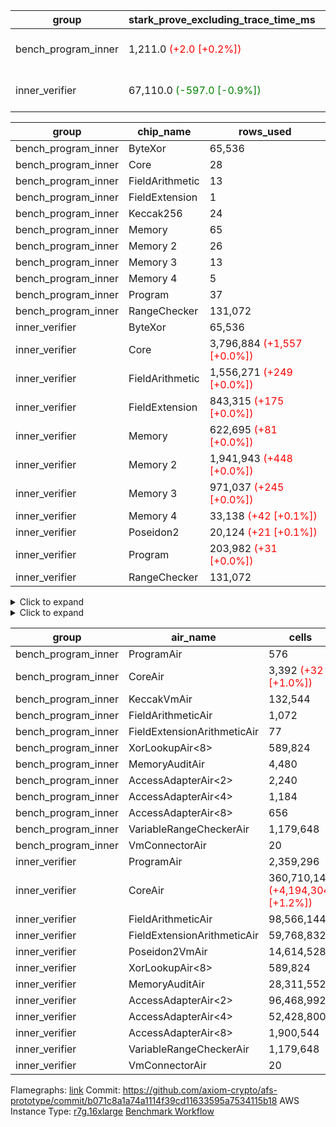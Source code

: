 | group | stark_prove_excluding_trace_time_ms | total_cells | total_cells_used | trace_gen_time_ms | verify_program_compile_ms |
| --- | --- | --- | --- | --- | --- |
| bench_program_inner | 1,211.0 <span style="color: red">(+2.0 [+0.2%])</span> | 1,915,713 <span style="color: red">(+32 [+0.0%])</span> | 277,352 <span style="color: red">(+28 [+0.0%])</span> | 2.0 |  |
| inner_verifier | 67,110.0 <span style="color: green">(-597.0 [-0.9%])</span> | 716,898,324 <span style="color: red">(+4,194,304 [+0.6%])</span> | 388,606,487 <span style="color: red">(+3,932,158 [+1.0%])</span> | 35,055.0 <span style="color: red">(+629.0 [+1.8%])</span> | 46,886.0 <span style="color: red">(+1,280.0 [+2.8%])</span> |

| group | chip_name | rows_used |
| --- | --- | --- |
| bench_program_inner | ByteXor | 65,536 |
| bench_program_inner | Core | 28 |
| bench_program_inner | FieldArithmetic | 13 |
| bench_program_inner | FieldExtension | 1 |
| bench_program_inner | Keccak256 | 24 |
| bench_program_inner | Memory | 65 |
| bench_program_inner | Memory 2 | 26 |
| bench_program_inner | Memory 3 | 13 |
| bench_program_inner | Memory 4 | 5 |
| bench_program_inner | Program | 37 |
| bench_program_inner | RangeChecker | 131,072 |
| inner_verifier | ByteXor | 65,536 |
| inner_verifier | Core | 3,796,884 <span style="color: red">(+1,557 [+0.0%])</span> |
| inner_verifier | FieldArithmetic | 1,556,271 <span style="color: red">(+249 [+0.0%])</span> |
| inner_verifier | FieldExtension | 843,315 <span style="color: red">(+175 [+0.0%])</span> |
| inner_verifier | Memory | 622,695 <span style="color: red">(+81 [+0.0%])</span> |
| inner_verifier | Memory 2 | 1,941,943 <span style="color: red">(+448 [+0.0%])</span> |
| inner_verifier | Memory 3 | 971,037 <span style="color: red">(+245 [+0.0%])</span> |
| inner_verifier | Memory 4 | 33,138 <span style="color: red">(+42 [+0.1%])</span> |
| inner_verifier | Poseidon2 | 20,124 <span style="color: red">(+21 [+0.1%])</span> |
| inner_verifier | Program | 203,982 <span style="color: red">(+31 [+0.0%])</span> |
| inner_verifier | RangeChecker | 131,072 |

<details>
<summary>Click to expand</summary>

| group | dsl_ir | opcode | frequency |
| --- | --- | --- | --- |
| bench_program_inner |  | 2 | 2 |
| bench_program_inner |  | 5 | 1 |
| bench_program_inner | AddE | 272 | 1 |
| bench_program_inner | AddF | 256 | 1 |
| bench_program_inner | AddVI | 256 | 6 |
| bench_program_inner | Alloc | 1 | 2 |
| bench_program_inner | Alloc | 256 | 2 |
| bench_program_inner | Alloc | 258 | 2 |
| bench_program_inner | For | 2 | 1 |
| bench_program_inner | For | 256 | 2 |
| bench_program_inner | For | 5 | 1 |
| bench_program_inner | For | 7 | 3 |
| bench_program_inner | Halt | 8 | 1 |
| bench_program_inner | IfEqI | 7 | 2 |
| bench_program_inner | ImmE | 2 | 8 |
| bench_program_inner | ImmF | 2 | 2 |
| bench_program_inner | ImmV | 2 | 3 |
| bench_program_inner | Keccak256 | 304 | 1 |
| bench_program_inner | StoreV | 4 | 2 |
| inner_verifier |  | 2 | 2 |
| inner_verifier |  | 5 | 1 |
| inner_verifier | AddE | 272 | 223,787 |
| inner_verifier | AddEFFI | 1 | 127 |
| inner_verifier | AddEFFI | 2 | 381 |
| inner_verifier | AddEFI | 256 | 168 |
| inner_verifier | AddEI | 256 | 66,784 |
| inner_verifier | AddFI | 256 | 12,459 |
| inner_verifier | AddV | 256 | 5,980 |
| inner_verifier | AddVI | 256 | 271,414 |
| inner_verifier | Alloc | 1 | 23,824 |
| inner_verifier | Alloc | 256 | 23,824 |
| inner_verifier | Alloc | 258 | 14,353 |
| inner_verifier | AssertEqE | 7 | 132 |
| inner_verifier | AssertEqEI | 7 | 4 |
| inner_verifier | AssertEqF | 7 | 4,054 |
| inner_verifier | AssertEqV | 7 | 1,129 |
| inner_verifier | AssertEqVI | 7 | 188 |
| inner_verifier | CycleTrackerEnd | 17 | 104,356 |
| inner_verifier | CycleTrackerStart | 16 | 104,356 |
| inner_verifier | DivE | 275 | 195,009 |
| inner_verifier | DivEIN | 2 | 120 |
| inner_verifier | DivEIN | 275 | 30 |
| inner_verifier | DivFIN | 259 | 72 |
| inner_verifier | For | 1 | 966 |
| inner_verifier | For | 2 | 17,542 |
| inner_verifier | For | 256 | 527,961 |
| inner_verifier | For | 5 | 18,508 |
| inner_verifier | For | 7 | 546,469 |
| inner_verifier | Halt | 8 | 1 |
| inner_verifier | HintBitsF | 14 | 22 |
| inner_verifier | HintInputVec | 13 | 9,471 |
| inner_verifier | IfEq | 7 | 6,158 |
| inner_verifier | IfEqI | 5 | 9,824 |
| inner_verifier | IfEqI | 7 | 121,255 |
| inner_verifier | IfNe | 5 | 21 |
| inner_verifier | IfNe | 6 | 6,893 |
| inner_verifier | IfNeI | 6 | 946 |
| inner_verifier | ImmE | 2 | 12,360 |
| inner_verifier | ImmF | 2 | 14,565 |
| inner_verifier | ImmV | 2 | 21,584 |
| inner_verifier | LoadE | 1 | 41,456 |
| inner_verifier | LoadE | 3 | 800,352 |
| inner_verifier | LoadF | 1 | 14,498 |
| inner_verifier | LoadF | 3 | 298,733 |
| inner_verifier | LoadV | 1 | 12,257 |
| inner_verifier | LoadV | 3 | 61,816 |
| inner_verifier | MulE | 274 | 408,091 |
| inner_verifier | MulEF | 258 | 1,668 |
| inner_verifier | MulEFI | 258 | 1,432 |
| inner_verifier | MulEI | 2 | 10,248 |
| inner_verifier | MulEI | 274 | 2,562 |
| inner_verifier | MulF | 258 | 22,173 |
| inner_verifier | MulFI | 258 | 12 |
| inner_verifier | MulV | 258 | 682 |
| inner_verifier | MulVI | 258 | 8,259 |
| inner_verifier | NegE | 258 | 184 |
| inner_verifier | Poseidon2CompressBabyBear | 289 | 7,224 |
| inner_verifier | Poseidon2PermuteBabyBear | 288 | 12,900 |
| inner_verifier | StoreE | 2 | 11,236 |
| inner_verifier | StoreE | 4 | 11,156 |
| inner_verifier | StoreF | 2 | 12,624 |
| inner_verifier | StoreF | 4 | 101,586 |
| inner_verifier | StoreHintWord | 12 | 202,529 |
| inner_verifier | StoreHintWord | 256 | 192,376 |
| inner_verifier | StoreV | 2 | 1,833 |
| inner_verifier | StoreV | 4 | 23,461 |
| inner_verifier | SubE | 273 | 13,836 |
| inner_verifier | SubEF | 1 | 1,167,840 |
| inner_verifier | SubEF | 257 | 389,280 |
| inner_verifier | SubEFI | 256 | 1,288 |
| inner_verifier | SubEI | 256 | 240 |
| inner_verifier | SubV | 257 | 14,028 |
| inner_verifier | SubVI | 257 | 1,277 |
| inner_verifier | SubVIN | 257 | 357 |

</details>

<details>
<summary>Click to expand</summary>

| group | air_name | dsl_ir | opcode | cells_used |
| --- | --- | --- | --- | --- |
| bench_program_inner | Audit |  | 2 | 38 |
| bench_program_inner | CoreAir |  | 2 | 124 |
| bench_program_inner | Audit |  | 5 | 19 |
| bench_program_inner | CoreAir |  | 5 | 62 |
| bench_program_inner | AccessAdapter<2> | AddE | 272 | 66 |
| bench_program_inner | AccessAdapter<4> | AddE | 272 | 39 |
| bench_program_inner | Audit | AddE | 272 | 76 |
| bench_program_inner | FieldExtensionArithmeticAir | AddE | 272 | 41 |
| bench_program_inner | Audit | AddF | 256 | 19 |
| bench_program_inner | FieldArithmeticAir | AddF | 256 | 31 |
| bench_program_inner | Audit | AddVI | 256 | 38 |
| bench_program_inner | FieldArithmeticAir | AddVI | 256 | 186 |
| bench_program_inner | Audit | Alloc | 1 | 38 |
| bench_program_inner | CoreAir | Alloc | 1 | 124 |
| bench_program_inner | FieldArithmeticAir | Alloc | 256 | 62 |
| bench_program_inner | FieldArithmeticAir | Alloc | 258 | 62 |
| bench_program_inner | Audit | For | 2 | 19 |
| bench_program_inner | CoreAir | For | 2 | 62 |
| bench_program_inner | FieldArithmeticAir | For | 256 | 62 |
| bench_program_inner | CoreAir | For | 5 | 62 |
| bench_program_inner | CoreAir | For | 7 | 186 |
| bench_program_inner | CoreAir | Halt | 8 | 62 |
| bench_program_inner | CoreAir | IfEqI | 7 | 124 |
| bench_program_inner | Audit | ImmE | 2 | 152 |
| bench_program_inner | CoreAir | ImmE | 2 | 496 |
| bench_program_inner | Audit | ImmF | 2 | 38 |
| bench_program_inner | CoreAir | ImmF | 2 | 124 |
| bench_program_inner | Audit | ImmV | 2 | 38 |
| bench_program_inner | CoreAir | ImmV | 2 | 186 |
| bench_program_inner | AccessAdapter<2> | Keccak256 | 304 | 220 |
| bench_program_inner | AccessAdapter<4> | Keccak256 | 304 | 130 |
| bench_program_inner | AccessAdapter<8> | Keccak256 | 304 | 85 |
| bench_program_inner | Audit | Keccak256 | 304 | 722 |
| bench_program_inner | KeccakVmAir | Keccak256 | 304 | 76,752 |
| bench_program_inner | Audit | StoreV | 4 | 38 |
| bench_program_inner | CoreAir | StoreV | 4 | 124 |
| inner_verifier | Audit |  | 2 | 38 |
| inner_verifier | CoreAir |  | 2 | 132 |
| inner_verifier | Audit |  | 5 | 19 |
| inner_verifier | CoreAir |  | 5 | 66 |
| inner_verifier | AccessAdapter<2> | AddE | 272 | 1,123,254 |
| inner_verifier | AccessAdapter<4> | AddE | 272 | 663,741 |
| inner_verifier | Audit | AddE | 272 | 2,157,184 |
| inner_verifier | FieldExtensionArithmeticAir | AddE | 272 | 9,175,267 |
| inner_verifier | AccessAdapter<2> | AddEFFI | 1 | 704 |
| inner_verifier | AccessAdapter<4> | AddEFFI | 1 | 832 |
| inner_verifier | Audit | AddEFFI | 1 | 798 |
| inner_verifier | CoreAir | AddEFFI | 1 | 8,382 |
| inner_verifier | AccessAdapter<2> | AddEFFI | 2 | 704 |
| inner_verifier | Audit | AddEFFI | 2 | 2,394 |
| inner_verifier | CoreAir | AddEFFI | 2 | 25,146 |
| inner_verifier | AccessAdapter<2> | AddEFI | 256 | 286 |
| inner_verifier | AccessAdapter<4> | AddEFI | 256 | 169 |
| inner_verifier | Audit | AddEFI | 256 | 3,192 |
| inner_verifier | FieldArithmeticAir | AddEFI | 256 | 5,208 |
| inner_verifier | AccessAdapter<2> | AddEI | 256 | 361,834 |
| inner_verifier | AccessAdapter<4> | AddEI | 256 | 213,811 |
| inner_verifier | Audit | AddEI | 256 | 1,177,088 |
| inner_verifier | FieldArithmeticAir | AddEI | 256 | 2,070,304 |
| inner_verifier | Audit | AddFI | 256 | 3,021 |
| inner_verifier | FieldArithmeticAir | AddFI | 256 | 386,229 |
| inner_verifier | Audit | AddV | 256 | 19 |
| inner_verifier | FieldArithmeticAir | AddV | 256 | 185,380 |
| inner_verifier | Audit | AddVI | 256 | 17,005 |
| inner_verifier | FieldArithmeticAir | AddVI | 256 | 8,413,834 |
| inner_verifier | Audit | Alloc | 1 | 3,420 |
| inner_verifier | CoreAir | Alloc | 1 | 1,572,384 |
| inner_verifier | FieldArithmeticAir | Alloc | 256 | 738,544 |
| inner_verifier | AccessAdapter<2> | Alloc | 258 | 33 |
| inner_verifier | AccessAdapter<4> | Alloc | 258 | 39 |
| inner_verifier | FieldArithmeticAir | Alloc | 258 | 444,943 |
| inner_verifier | AccessAdapter<2> | AssertEqE | 7 | 726 |
| inner_verifier | AccessAdapter<4> | AssertEqE | 7 | 429 |
| inner_verifier | CoreAir | AssertEqE | 7 | 8,712 |
| inner_verifier | AccessAdapter<2> | AssertEqEI | 7 | 22 |
| inner_verifier | AccessAdapter<4> | AssertEqEI | 7 | 13 |
| inner_verifier | CoreAir | AssertEqEI | 7 | 264 |
| inner_verifier | CoreAir | AssertEqF | 7 | 267,564 |
| inner_verifier | CoreAir | AssertEqV | 7 | 74,514 |
| inner_verifier | CoreAir | AssertEqVI | 7 | 12,408 |
| inner_verifier | CoreAir | CycleTrackerEnd | 17 | 6,887,496 |
| inner_verifier | CoreAir | CycleTrackerStart | 16 | 6,887,496 |
| inner_verifier | AccessAdapter<2> | DivE | 275 | 8,564,952 |
| inner_verifier | AccessAdapter<4> | DivE | 275 | 5,061,108 |
| inner_verifier | Audit | DivE | 275 | 1,672 |
| inner_verifier | FieldExtensionArithmeticAir | DivE | 275 | 7,995,369 |
| inner_verifier | AccessAdapter<2> | DivEIN | 2 | 429 |
| inner_verifier | AccessAdapter<4> | DivEIN | 2 | 117 |
| inner_verifier | CoreAir | DivEIN | 2 | 7,920 |
| inner_verifier | AccessAdapter<2> | DivEIN | 275 | 1,694 |
| inner_verifier | AccessAdapter<4> | DivEIN | 275 | 1,001 |
| inner_verifier | Audit | DivEIN | 275 | 2,204 |
| inner_verifier | FieldExtensionArithmeticAir | DivEIN | 275 | 1,230 |
| inner_verifier | Audit | DivFIN | 259 | 1,311 |
| inner_verifier | FieldArithmeticAir | DivFIN | 259 | 2,232 |
| inner_verifier | Audit | For | 1 | 399 |
| inner_verifier | CoreAir | For | 1 | 63,756 |
| inner_verifier | Audit | For | 2 | 2,356 |
| inner_verifier | CoreAir | For | 2 | 1,157,772 |
| inner_verifier | FieldArithmeticAir | For | 256 | 16,366,791 |
| inner_verifier | AccessAdapter<2> | For | 5 | 418 |
| inner_verifier | AccessAdapter<4> | For | 5 | 494 |
| inner_verifier | CoreAir | For | 5 | 1,221,528 |
| inner_verifier | CoreAir | For | 7 | 36,066,954 |
| inner_verifier | CoreAir | Halt | 8 | 66 |
| inner_verifier | CoreAir | HintBitsF | 14 | 1,452 |
| inner_verifier | CoreAir | HintInputVec | 13 | 625,086 |
| inner_verifier | CoreAir | IfEq | 7 | 406,428 |
| inner_verifier | CoreAir | IfEqI | 5 | 648,384 |
| inner_verifier | CoreAir | IfEqI | 7 | 8,002,830 |
| inner_verifier | CoreAir | IfNe | 5 | 1,386 |
| inner_verifier | CoreAir | IfNe | 6 | 454,938 |
| inner_verifier | CoreAir | IfNeI | 6 | 62,436 |
| inner_verifier | AccessAdapter<2> | ImmE | 2 | 462 |
| inner_verifier | AccessAdapter<4> | ImmE | 2 | 273 |
| inner_verifier | Audit | ImmE | 2 | 226,784 |
| inner_verifier | CoreAir | ImmE | 2 | 815,760 |
| inner_verifier | Audit | ImmF | 2 | 3,876 |
| inner_verifier | CoreAir | ImmF | 2 | 961,290 |
| inner_verifier | Audit | ImmV | 2 | 18,506 |
| inner_verifier | CoreAir | ImmV | 2 | 1,424,544 |
| inner_verifier | AccessAdapter<2> | LoadE | 1 | 16,126 |
| inner_verifier | AccessAdapter<4> | LoadE | 1 | 9,529 |
| inner_verifier | Audit | LoadE | 1 | 704,824 |
| inner_verifier | CoreAir | LoadE | 1 | 2,736,096 |
| inner_verifier | AccessAdapter<2> | LoadE | 3 | 24,090 |
| inner_verifier | AccessAdapter<4> | LoadE | 3 | 14,235 |
| inner_verifier | CoreAir | LoadE | 3 | 52,823,232 |
| inner_verifier | AccessAdapter<2> | LoadF | 1 | 22,176 |
| inner_verifier | AccessAdapter<4> | LoadF | 1 | 13,104 |
| inner_verifier | AccessAdapter<8> | LoadF | 1 | 8,568 |
| inner_verifier | Audit | LoadF | 1 | 63,517 |
| inner_verifier | CoreAir | LoadF | 1 | 956,868 |
| inner_verifier | AccessAdapter<2> | LoadF | 3 | 605 |
| inner_verifier | AccessAdapter<4> | LoadF | 3 | 364 |
| inner_verifier | AccessAdapter<8> | LoadF | 3 | 391 |
| inner_verifier | Audit | LoadF | 3 | 1,767 |
| inner_verifier | CoreAir | LoadF | 3 | 19,716,378 |
| inner_verifier | Audit | LoadV | 1 | 28,158 |
| inner_verifier | CoreAir | LoadV | 1 | 808,962 |
| inner_verifier | Audit | LoadV | 3 | 3,040 |
| inner_verifier | CoreAir | LoadV | 3 | 4,079,856 |
| inner_verifier | AccessAdapter<2> | MulE | 274 | 510,488 |
| inner_verifier | AccessAdapter<4> | MulE | 274 | 301,652 |
| inner_verifier | Audit | MulE | 274 | 1,293,216 |
| inner_verifier | FieldExtensionArithmeticAir | MulE | 274 | 16,731,731 |
| inner_verifier | AccessAdapter<2> | MulEF | 258 | 7,876 |
| inner_verifier | AccessAdapter<4> | MulEF | 258 | 4,654 |
| inner_verifier | Audit | MulEF | 258 | 4,484 |
| inner_verifier | FieldArithmeticAir | MulEF | 258 | 51,708 |
| inner_verifier | AccessAdapter<2> | MulEFI | 258 | 1,100 |
| inner_verifier | AccessAdapter<4> | MulEFI | 258 | 650 |
| inner_verifier | Audit | MulEFI | 258 | 27,208 |
| inner_verifier | FieldArithmeticAir | MulEFI | 258 | 44,392 |
| inner_verifier | AccessAdapter<2> | MulEI | 2 | 56,122 |
| inner_verifier | AccessAdapter<4> | MulEI | 2 | 33,033 |
| inner_verifier | Audit | MulEI | 2 | 57 |
| inner_verifier | CoreAir | MulEI | 2 | 676,368 |
| inner_verifier | AccessAdapter<2> | MulEI | 274 | 165,594 |
| inner_verifier | AccessAdapter<4> | MulEI | 274 | 97,851 |
| inner_verifier | Audit | MulEI | 274 | 189,848 |
| inner_verifier | FieldExtensionArithmeticAir | MulEI | 274 | 105,042 |
| inner_verifier | Audit | MulF | 258 | 779 |
| inner_verifier | FieldArithmeticAir | MulF | 258 | 687,363 |
| inner_verifier | Audit | MulFI | 258 | 228 |
| inner_verifier | FieldArithmeticAir | MulFI | 258 | 372 |
| inner_verifier | Audit | MulV | 258 | 12,901 |
| inner_verifier | FieldArithmeticAir | MulV | 258 | 21,142 |
| inner_verifier | Audit | MulVI | 258 | 114 |
| inner_verifier | FieldArithmeticAir | MulVI | 258 | 256,029 |
| inner_verifier | AccessAdapter<2> | NegE | 258 | 902 |
| inner_verifier | AccessAdapter<4> | NegE | 258 | 533 |
| inner_verifier | Audit | NegE | 258 | 3,496 |
| inner_verifier | FieldArithmeticAir | NegE | 258 | 5,704 |
| inner_verifier | AccessAdapter<2> | Poseidon2CompressBabyBear | 289 | 298,452 |
| inner_verifier | AccessAdapter<4> | Poseidon2CompressBabyBear | 289 | 176,358 |
| inner_verifier | AccessAdapter<8> | Poseidon2CompressBabyBear | 289 | 115,311 |
| inner_verifier | Poseidon2VmAir<BabyBear> | Poseidon2CompressBabyBear | 289 | 3,019,632 |
| inner_verifier | AccessAdapter<2> | Poseidon2PermuteBabyBear | 288 | 605,011 |
| inner_verifier | AccessAdapter<4> | Poseidon2PermuteBabyBear | 288 | 357,929 |
| inner_verifier | AccessAdapter<8> | Poseidon2PermuteBabyBear | 288 | 235,807 |
| inner_verifier | Poseidon2VmAir<BabyBear> | Poseidon2PermuteBabyBear | 288 | 5,392,200 |
| inner_verifier | AccessAdapter<2> | StoreE | 2 | 7,854 |
| inner_verifier | AccessAdapter<4> | StoreE | 2 | 4,641 |
| inner_verifier | Audit | StoreE | 2 | 213,484 |
| inner_verifier | CoreAir | StoreE | 2 | 741,576 |
| inner_verifier | AccessAdapter<2> | StoreE | 4 | 45,276 |
| inner_verifier | AccessAdapter<4> | StoreE | 4 | 26,754 |
| inner_verifier | Audit | StoreE | 4 | 28,424 |
| inner_verifier | CoreAir | StoreE | 4 | 736,296 |
| inner_verifier | Audit | StoreF | 2 | 239,856 |
| inner_verifier | CoreAir | StoreF | 2 | 833,184 |
| inner_verifier | AccessAdapter<2> | StoreF | 4 | 521,191 |
| inner_verifier | AccessAdapter<4> | StoreF | 4 | 308,399 |
| inner_verifier | AccessAdapter<8> | StoreF | 4 | 203,269 |
| inner_verifier | Audit | StoreF | 4 | 55,176 |
| inner_verifier | CoreAir | StoreF | 4 | 6,704,676 |
| inner_verifier | Audit | StoreHintWord | 12 | 3,848,051 |
| inner_verifier | CoreAir | StoreHintWord | 12 | 13,366,914 |
| inner_verifier | FieldArithmeticAir | StoreHintWord | 256 | 5,963,656 |
| inner_verifier | Audit | StoreV | 2 | 34,827 |
| inner_verifier | CoreAir | StoreV | 2 | 120,978 |
| inner_verifier | Audit | StoreV | 4 | 441,484 |
| inner_verifier | CoreAir | StoreV | 4 | 1,548,426 |
| inner_verifier | AccessAdapter<2> | SubE | 273 | 458,172 |
| inner_verifier | AccessAdapter<4> | SubE | 273 | 270,738 |
| inner_verifier | Audit | SubE | 273 | 970,368 |
| inner_verifier | FieldExtensionArithmeticAir | SubE | 273 | 567,276 |
| inner_verifier | AccessAdapter<2> | SubEF | 1 | 4,281,838 |
| inner_verifier | Audit | SubEF | 1 | 1,254 |
| inner_verifier | CoreAir | SubEF | 1 | 77,077,440 |
| inner_verifier | AccessAdapter<2> | SubEF | 257 | 4,281,838 |
| inner_verifier | AccessAdapter<4> | SubEF | 257 | 5,060,354 |
| inner_verifier | Audit | SubEF | 257 | 418 |
| inner_verifier | FieldArithmeticAir | SubEF | 257 | 12,067,680 |
| inner_verifier | AccessAdapter<2> | SubEFI | 256 | 176 |
| inner_verifier | AccessAdapter<4> | SubEFI | 256 | 104 |
| inner_verifier | Audit | SubEFI | 256 | 24,472 |
| inner_verifier | FieldArithmeticAir | SubEFI | 256 | 39,928 |
| inner_verifier | AccessAdapter<2> | SubEI | 256 | 968 |
| inner_verifier | AccessAdapter<4> | SubEI | 256 | 572 |
| inner_verifier | Audit | SubEI | 256 | 4,408 |
| inner_verifier | FieldArithmeticAir | SubEI | 256 | 7,440 |
| inner_verifier | Audit | SubV | 257 | 57 |
| inner_verifier | FieldArithmeticAir | SubV | 257 | 434,868 |
| inner_verifier | Audit | SubVI | 257 | 14,003 |
| inner_verifier | FieldArithmeticAir | SubVI | 257 | 39,587 |
| inner_verifier | FieldArithmeticAir | SubVIN | 257 | 11,067 |

</details>

| group | air_name | cells | constraints | interactions | main_cols | perm_cols | prep_cols | quotient_deg | rows |
| --- | --- | --- | --- | --- | --- | --- | --- | --- | --- |
| bench_program_inner | ProgramAir<BabyBear> | 576 | 4 | 1 | 1 | 8 | 9 | 1 | 64 |
| bench_program_inner | CoreAir | 3,392 <span style="color: red">(+32 [+1.0%])</span> | 115 <span style="color: red">(+1 [+0.9%])</span> | 19 | 62 <span style="color: red">(+1 [+1.6%])</span> | 44 |  | 2 | 32 |
| bench_program_inner | KeccakVmAir | 132,544 | 2,251 | 235 | 3,198 | 944 |  | 2 | 32 |
| bench_program_inner | FieldArithmeticAir | 1,072 | 28 | 15 | 31 | 36 |  | 2 | 16 |
| bench_program_inner | FieldExtensionArithmeticAir | 77 | 28 | 15 | 41 | 36 |  | 2 | 1 |
| bench_program_inner | XorLookupAir<8> | 589,824 | 4 | 1 | 1 | 8 | 3 | 1 | 65,536 |
| bench_program_inner | MemoryAuditAir | 4,480 | 21 | 6 | 19 | 16 |  | 2 | 128 |
| bench_program_inner | AccessAdapterAir<2> | 2,240 | 14 | 5 | 11 | 24 |  | 2 | 64 |
| bench_program_inner | AccessAdapterAir<4> | 1,184 | 14 | 5 | 13 | 24 |  | 2 | 32 |
| bench_program_inner | AccessAdapterAir<8> | 656 | 14 | 5 | 17 | 24 |  | 2 | 16 |
| bench_program_inner | VariableRangeCheckerAir | 1,179,648 | 4 | 1 | 1 | 8 | 2 | 1 | 131,072 |
| bench_program_inner | VmConnectorAir | 20 | 4 | 2 | 2 | 8 | 1 | 2 | 2 |
| inner_verifier | ProgramAir<BabyBear> | 2,359,296 | 4 | 1 | 1 | 8 | 9 | 1 | 262,144 |
| inner_verifier | CoreAir | 360,710,144 <span style="color: red">(+4,194,304 [+1.2%])</span> | 113 <span style="color: red">(+1 [+0.9%])</span> | 19 | 66 <span style="color: red">(+1 [+1.5%])</span> | 20 |  | 8 | 4,194,304 |
| inner_verifier | FieldArithmeticAir | 98,566,144 | 23 | 15 | 31 | 16 |  | 8 | 2,097,152 |
| inner_verifier | FieldExtensionArithmeticAir | 59,768,832 | 23 | 15 | 41 | 16 |  | 8 | 1,048,576 |
| inner_verifier | Poseidon2VmAir<BabyBear> | 14,614,528 | 373 | 32 | 418 | 28 |  | 8 | 32,768 |
| inner_verifier | XorLookupAir<8> | 589,824 | 4 | 1 | 1 | 8 | 3 | 1 | 65,536 |
| inner_verifier | MemoryAuditAir | 28,311,552 | 19 | 6 | 19 | 8 |  | 8 | 1,048,576 |
| inner_verifier | AccessAdapterAir<2> | 96,468,992 | 11 | 5 | 11 | 12 |  | 4 | 4,194,304 |
| inner_verifier | AccessAdapterAir<4> | 52,428,800 | 11 | 5 | 13 | 12 |  | 4 | 2,097,152 |
| inner_verifier | AccessAdapterAir<8> | 1,900,544 | 11 | 5 | 17 | 12 |  | 4 | 65,536 |
| inner_verifier | VariableRangeCheckerAir | 1,179,648 | 4 | 1 | 1 | 8 | 2 | 1 | 131,072 |
| inner_verifier | VmConnectorAir | 20 | 4 | 2 | 2 | 8 | 1 | 2 | 2 |



Flamegraphs: [link](https://github.com/axiom-crypto/afs-prototype/actions/runs/11183509101/artifacts/2016808250)
Commit: https://github.com/axiom-crypto/afs-prototype/commit/b071c8a1a74a1114f39cd11633595a7534115b18
AWS Instance Type: [r7g.16xlarge](https://instances.vantage.sh/aws/ec2/r7g.16xlarge)
[Benchmark Workflow](https://github.com/axiom-crypto/afs-prototype/actions/runs/11183509101)
